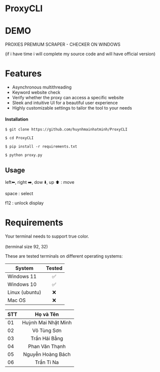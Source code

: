 # ProxyCLI
# DEMO
PROXIES PREMIUM SCRAPER - CHECKER ON WINDOWS

(if i have time i will complete my source code and will have official version)

# Features

- Asynchronous multithreading
- Keyword website check
- Verify whether the proxy can access a specific website
- Sleek and intuitive UI for a beautiful user experience
- Highly customizable settings to tailor the tool to your needs

#### Installation

    $ git clone https://github.com/huynhmainhatminh/ProxyCLI

    $ cd ProxyCLI
    
    $ pip install -r requirements.txt

    $ python proxy.py

Usage
-----
left⬅️, right ➡️, dow ⬇️, up ⬆️ : move

space : select

f12 : unlock display

# Requirements

Your terminal needs to support true color. <br><br>
(terminal size 92, 32)

These are tested terminals on different operating systems:

| System | Tested |
|--|--|
| Windows 11| <div align="center">✅</div> |
| Windows 10 | <div align="center">✅</div> |
| Linux (ubuntu) | <div align="center">❌</div> |
| Mac OS | <div align="center">❌</div> |



| STT | Họ và Tên |
|--|--|
| 01 | <div align="center">Huỳnh Mai Nhật Minh</div> |
| 02 | <div align="center">Võ Tùng Sơn</div> |
| 03 | <div align="center">Trần Hải Bằng</div> |
| 04 | <div align="center">Phan Văn Thạnh</div> |
| 05 | <div align="center">Nguyễn Hoàng Bách</div> |
| 06 | <div align="center">Trần Ti Na</div> |
